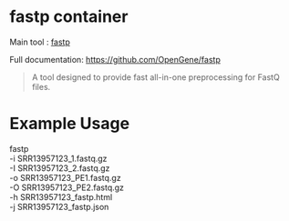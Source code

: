 # fastp container

Main tool : [fastp](https://github.com/OpenGene/fastp)


Full documentation: https://github.com/OpenGene/fastp

> A tool designed to provide fast all-in-one preprocessing for FastQ files.

# Example Usage
fastp \
        -i SRR13957123_1.fastq.gz \
        -I SRR13957123_2.fastq.gz \
        -o SRR13957123_PE1.fastq.gz \
        -O SRR13957123_PE2.fastq.gz \
        -h SRR13957123_fastp.html \
        -j SRR13957123_fastp.json
